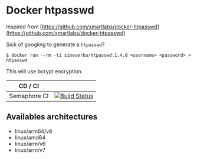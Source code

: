 Docker htpasswd
===============

Inspired from [https://github.com/xmartlabs/docker-htpasswd](https://github.com/xmartlabs/docker-htpasswd)

Sick of googling to generate a `htpasswd`?

`$ docker run --rm -ti sineverba/htpasswd:1.4.0 <username> <password> > htpasswd`

This will use bcrypt encryption.

| CD / CI   |           |
| --------- | --------- |
| Semaphore CI | [![Build Status](https://sineverba.semaphoreci.com/badges/docker-htpasswd/branches/master.svg)](https://sineverba.semaphoreci.com/projects/docker-htpasswd) |

## Availables architectures

+ linux/arm64/v8
+ linux/amd64
+ linux/arm/v6
+ linux/arm/v7